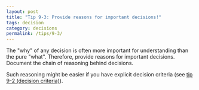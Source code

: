 ```yaml
---
layout: post
title: "Tip 9-3: Provide reasons for important decisions!"
tags: decision
category: decisions
permalink: /tips/9-3/
---
```

The "why" of any decision is often more important for understanding than the pure "what".
Therefore, provide reasons for important decisions. Document the chain of reasoning behind
decisions.

Such reasoning might be easier if you have explicit decision criteria (see [tip 9-2 (decision criteria)](/tips/9-2)).
